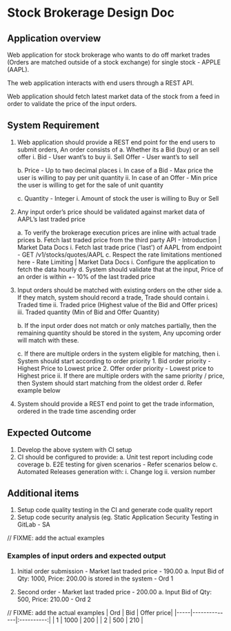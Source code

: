 # Stock Brokerage Design Doc

## Application overview
Web application for stock brokerage who wants to do off market trades (Orders are matched outside of a stock exchange) for single stock -
APPLE (AAPL).

The web application interacts with end users through a REST API.

Web application should fetch latest market data of the stock from a feed in order to validate the price of the input orders.

## System Requirement
1. Web application should provide a REST end point for the end users to submit orders, An order consists of
    a. Whether its a Bid (buy) or an sell offer
        i.  Bid - User want’s to buy
        ii. Sell Offer - User want’s to sell

    b. Price - Up to two decimal places
        i. In case of a Bid - Max price the user is willing to pay per unit quantity
        ii. In case of an Offer - Min price the user is willing to get for the sale of unit quantity

    c. Quantity - Integer
        i. Amount of stock the user is willing to Buy or Sell

2. Any input order’s price should be validated against market data of AAPL’s last traded price

    a. To verify the brokerage execution prices are inline with actual trade prices
    b. Fetch last traded price from the third party API - Introduction | Market Data Docs
        i. Fetch last trade price ('last') of AAPL from endpoint - GET /v1/stocks/quotes/AAPL
    c. Respect the rate limitations mentioned here - Rate Limiting | Market Data Docs
        i. Configure the application to fetch the data hourly
    d. System should validate that at the input, Price of an order is within +- 10% of the last traded price

3. Input orders should be matched with existing orders on the other side
    a. If they match, system should record a trade, Trade should contain
        i. Traded time
        ii. Traded price (Highest value of the Bid and Offer prices)
        iii. Traded quantity (Min of Bid and Offer Quantity)

    b. If the input order does not match or only matches partially, then the remaining quantity should be stored in the system, Any upcoming
    order will match with these.

    c. If there are multiple orders in the system eligible for matching, then
        i. System should start according to order priority
            1. Bid order priority - Highest Price to Lowest price
            2. Offer order priority - Lowest price to Highest price
        ii. If there are multiple orders with the same priority / price, then System should start matching from the oldest order
    d. Refer example below

4. System should provide a REST end point to get the trade information, ordered in the trade time ascending order

## Expected Outcome
1. Develop the above system with CI setup
2. CI should be configured to provide:
    a. Unit test report including code coverage
    b. E2E testing for given scenarios - Refer scenarios below
    c. Automated Releases generation with:
        i. Change log
        ii. version number

## Additional items
1. Setup code quality testing in the CI and generate code quality report
2. Setup code security analysis (eg. Static Application Security Testing in GitLab - SA

// FIXME: add the actual examples 
### Examples of input orders and expected output
1. Initial order submission - Market last traded price - 190.00
    a. Input Bid of Qty: 1000, Price: 200.00 is stored in the system - Ord 1

2. Second order - Market last traded price - 200.00
    a. Input Bid of Qty: 500, Price: 210.00 - Ord 2

// FIXME: add the actual examples 
| Ord | Bid          | Offer price|
|-----|--------------|:----------:|
| 1   | 1000         |  200       |
| 2   | 500          |  210       |




